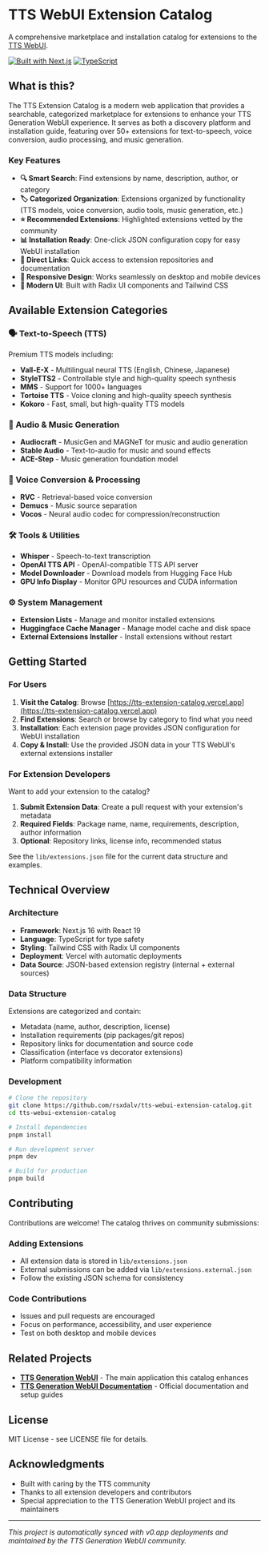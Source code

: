 # TTS WebUI Extension Catalog

A comprehensive marketplace and installation catalog for extensions to the [TTS WebUI](https://github.com/rsxdalv/tts-webui).

[![Built with Next.js](https://img.shields.io/badge/Built%20with-Next.js-black?style=for-the-badge&logo=next.js)](https://nextjs.org)
[![TypeScript](https://img.shields.io/badge/TypeScript-007ACC?style=for-the-badge&logo=typescript&logoColor=white)](https://www.typescriptlang.org/)

## What is this?

The TTS Extension Catalog is a modern web application that provides a searchable, categorized marketplace for extensions to enhance your TTS Generation WebUI experience. It serves as both a discovery platform and installation guide, featuring over 50+ extensions for text-to-speech, voice conversion, audio processing, and music generation.

### Key Features

- **🔍 Smart Search**: Find extensions by name, description, author, or category
- **🏷️ Categorized Organization**: Extensions organized by functionality (TTS models, voice conversion, audio tools, music generation, etc.)
- **⭐ Recommended Extensions**: Highlighted extensions vetted by the community
- **📊 Installation Ready**: One-click JSON configuration copy for easy WebUI installation
- **🔗 Direct Links**: Quick access to extension repositories and documentation
- **📱 Responsive Design**: Works seamlessly on desktop and mobile devices
- **🎨 Modern UI**: Built with Radix UI components and Tailwind CSS

## Available Extension Categories

### 🗣️ Text-to-Speech (TTS)
Premium TTS models including:
- **Vall-E-X** - Multilingual neural TTS (English, Chinese, Japanese)
- **StyleTTS2** - Controllable style and high-quality speech synthesis
- **MMS** - Support for 1000+ languages
- **Tortoise TTS** - Voice cloning and high-quality speech synthesis
- **Kokoro** - Fast, small, but high-quality TTS models

### 🎵 Audio & Music Generation
- **Audiocraft** - MusicGen and MAGNeT for music and audio generation
- **Stable Audio** - Text-to-audio for music and sound effects
- **ACE-Step** - Music generation foundation model

### 🔄 Voice Conversion & Processing
- **RVC** - Retrieval-based voice conversion
- **Demucs** - Music source separation
- **Vocos** - Neural audio codec for compression/reconstruction

### 🛠️ Tools & Utilities
- **Whisper** - Speech-to-text transcription
- **OpenAI TTS API** - OpenAI-compatible TTS API server
- **Model Downloader** - Download models from Hugging Face Hub
- **GPU Info Display** - Monitor GPU resources and CUDA information

### ⚙️ System Management
- **Extension Lists** - Manage and monitor installed extensions
- **Huggingface Cache Manager** - Manage model cache and disk space
- **External Extensions Installer** - Install extensions without restart

## Getting Started

### For Users

1. **Visit the Catalog**: Browse [https://tts-extension-catalog.vercel.app](https://tts-extension-catalog.vercel.app)
2. **Find Extensions**: Search or browse by category to find what you need
3. **Installation**: Each extension page provides JSON configuration for WebUI installation
4. **Copy & Install**: Use the provided JSON data in your TTS WebUI's external extensions installer

### For Extension Developers

Want to add your extension to the catalog?

1. **Submit Extension Data**: Create a pull request with your extension's metadata
2. **Required Fields**: Package name, name, requirements, description, author information
3. **Optional**: Repository links, license info, recommended status

See the `lib/extensions.json` file for the current data structure and examples.

## Technical Overview

### Architecture

- **Framework**: Next.js 16 with React 19
- **Language**: TypeScript for type safety
- **Styling**: Tailwind CSS with Radix UI components
- **Deployment**: Vercel with automatic deployments
- **Data Source**: JSON-based extension registry (internal + external sources)

### Data Structure

Extensions are categorized and contain:
- Metadata (name, author, description, license)
- Installation requirements (pip packages/git repos)
- Repository links for documentation and source code
- Classification (interface vs decorator extensions)
- Platform compatibility information

### Development

```bash
# Clone the repository
git clone https://github.com/rsxdalv/tts-webui-extension-catalog.git
cd tts-webui-extension-catalog

# Install dependencies
pnpm install

# Run development server
pnpm dev

# Build for production
pnpm build
```

## Contributing

Contributions are welcome! The catalog thrives on community submissions:

### Adding Extensions
- All extension data is stored in `lib/extensions.json`
- External submissions can be added via `lib/extensions.external.json`
- Follow the existing JSON schema for consistency

### Code Contributions
- Issues and pull requests are encouraged
- Focus on performance, accessibility, and user experience
- Test on both desktop and mobile devices

## Related Projects

- **[TTS Generation WebUI](https://github.com/rsxdalv/tts-generation-webui)** - The main application this catalog enhances
- **[TTS Generation WebUI Documentation](https://docs.rsxdalv.com)** - Official documentation and setup guides

## License

MIT License - see LICENSE file for details.

## Acknowledgments

- Built with caring by the TTS community
- Thanks to all extension developers and contributors
- Special appreciation to the TTS Generation WebUI project and its maintainers

---

*This project is automatically synced with v0.app deployments and maintained by the TTS Generation WebUI community.*
